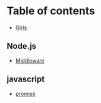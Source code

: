 # Table of contents

* [Giriş](README.md)

## Node.js

* [Middleware](node.js/middleware.md)

## javascript

* [promise](javascript/promise.md)
